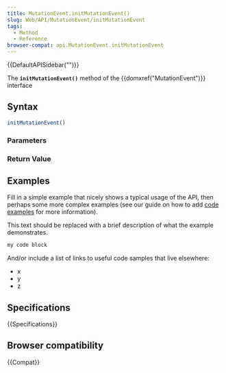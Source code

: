 ```yaml
---
title: MutationEvent.initMutationEvent()
slug: Web/API/MutationEvent/initMutationEvent
tags:
  - Method
  - Reference
browser-compat: api.MutationEvent.initMutationEvent
---
```

{{DefaultAPISidebar("")}}

The **`initMutationEvent()`** method of the {{domxref("MutationEvent")}} interface 

## Syntax

```js
initMutationEvent()
```

### Parameters



### Return Value



## Examples

Fill in a simple example that nicely shows a typical usage of the API, then perhaps some more complex examples (see our guide on how to add [code examples](/en-US/docs/MDN/Contribute/Structures/Code_examples) for more information).

This text should be replaced with a brief description of what the example demonstrates.

```js
my code block
```

And/or include a list of links to useful code samples that live elsewhere:

*   x
*   y
*   z

## Specifications

{{Specifications}}

## Browser compatibility

{{Compat}}

